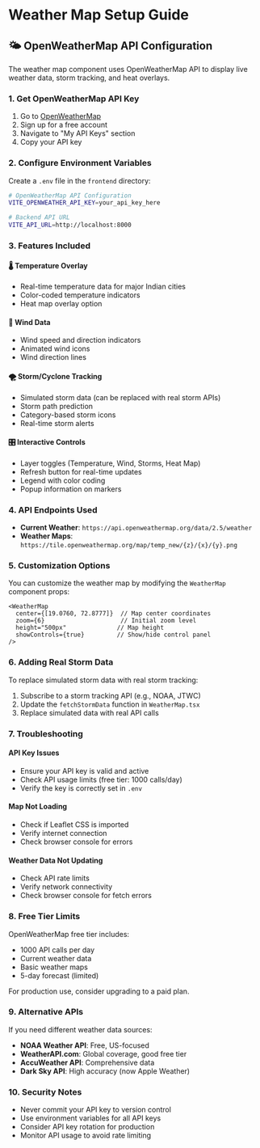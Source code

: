 # Weather Map Setup Guide

## 🌤️ OpenWeatherMap API Configuration

The weather map component uses OpenWeatherMap API to display live weather data, storm tracking, and heat overlays.

### 1. Get OpenWeatherMap API Key

1. Go to [OpenWeatherMap](https://openweathermap.org/api)
2. Sign up for a free account
3. Navigate to "My API Keys" section
4. Copy your API key

### 2. Configure Environment Variables

Create a `.env` file in the `frontend` directory:

```bash
# OpenWeatherMap API Configuration
VITE_OPENWEATHER_API_KEY=your_api_key_here

# Backend API URL
VITE_API_URL=http://localhost:8000
```

### 3. Features Included

#### 🌡️ Temperature Overlay
- Real-time temperature data for major Indian cities
- Color-coded temperature indicators
- Heat map overlay option

#### 💨 Wind Data
- Wind speed and direction indicators
- Animated wind icons
- Wind direction lines

#### 🌪️ Storm/Cyclone Tracking
- Simulated storm data (can be replaced with real storm APIs)
- Storm path prediction
- Category-based storm icons
- Real-time storm alerts

#### 🎛️ Interactive Controls
- Layer toggles (Temperature, Wind, Storms, Heat Map)
- Refresh button for real-time updates
- Legend with color coding
- Popup information on markers

### 4. API Endpoints Used

- **Current Weather**: `https://api.openweathermap.org/data/2.5/weather`
- **Weather Maps**: `https://tile.openweathermap.org/map/temp_new/{z}/{x}/{y}.png`

### 5. Customization Options

You can customize the weather map by modifying the `WeatherMap` component props:

```tsx
<WeatherMap 
  center={[19.0760, 72.8777]}  // Map center coordinates
  zoom={6}                     // Initial zoom level
  height="500px"              // Map height
  showControls={true}         // Show/hide control panel
/>
```

### 6. Adding Real Storm Data

To replace simulated storm data with real storm tracking:

1. Subscribe to a storm tracking API (e.g., NOAA, JTWC)
2. Update the `fetchStormData` function in `WeatherMap.tsx`
3. Replace simulated data with real API calls

### 7. Troubleshooting

#### API Key Issues
- Ensure your API key is valid and active
- Check API usage limits (free tier: 1000 calls/day)
- Verify the key is correctly set in `.env`

#### Map Not Loading
- Check if Leaflet CSS is imported
- Verify internet connection
- Check browser console for errors

#### Weather Data Not Updating
- Check API rate limits
- Verify network connectivity
- Check browser console for fetch errors

### 8. Free Tier Limits

OpenWeatherMap free tier includes:
- 1000 API calls per day
- Current weather data
- Basic weather maps
- 5-day forecast (limited)

For production use, consider upgrading to a paid plan.

### 9. Alternative APIs

If you need different weather data sources:

- **NOAA Weather API**: Free, US-focused
- **WeatherAPI.com**: Global coverage, good free tier
- **AccuWeather API**: Comprehensive data
- **Dark Sky API**: High accuracy (now Apple Weather)

### 10. Security Notes

- Never commit your API key to version control
- Use environment variables for all API keys
- Consider API key rotation for production
- Monitor API usage to avoid rate limiting
